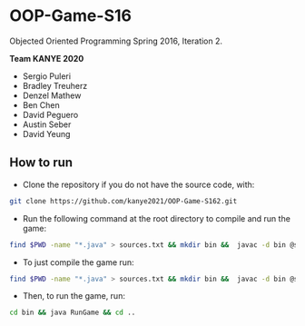 # OOP-Game-S16
Objected Oriented Programming Spring 2016, Iteration 2.

**Team KANYE 2020**
- Sergio Puleri
- Bradley Treuherz
- Denzel Mathew
- Ben Chen
- David Peguero
- Austin Seber
- David Yeung


## How to run
- Clone the repository if you do not have the source code, with:
```bash
git clone https://github.com/kanye2021/OOP-Game-S162.git
```
- Run the following command at the root directory to compile and run the game:   
```bash
find $PWD -name "*.java" > sources.txt && mkdir bin &&  javac -d bin @sources.txt && cp -R src bin/ && cd bin && java RunGame && cd .. && rm -rf bin
```
- To just compile the game run:
```bash
find $PWD -name "*.java" > sources.txt && mkdir bin &&  javac -d bin @sources.txt && cp -R src bin/
```
- Then, to run the game, run:
```bash
cd bin && java RunGame && cd ..
```
